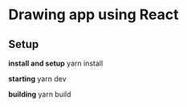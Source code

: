 # Drawing app using React

## Setup

**install and setup**
yarn install

**starting**
yarn dev

**building**
yarn build
